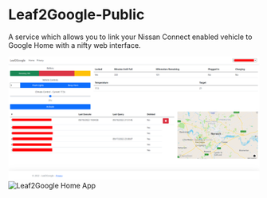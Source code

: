 # Leaf2Google-Public
A service which allows you to link your Nissan Connect enabled vehicle to Google Home with a nifty web interface.

![Leaf2Google Example](https://raw.githubusercontent.com/CplNathan/Leaf2Google-Public/main/Leaf2Google/wwwroot/img/leaf2google.png)
![Leaf2Google Home App](https://user-images.githubusercontent.com/16903800/191339881-d1ffe0f2-b2f5-4774-94ed-cbe85460482b.png)
